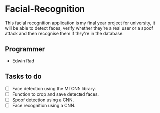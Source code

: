 # Facial-Recognition
This facial recognition application is my final year project for university, it will be able to detect faces, verify whether they're a real user or a spoof attack and then recognise them if they're in the database.
 
 ## Programmer
 - Edwin Rad
 
 ## Tasks to do
 - [ ] Face detection using the MTCNN library.
 - [ ] Function to crop and save detected faces.
 - [ ] Spoof detection using a CNN.
 - [ ] Face recognition using a CNN.
